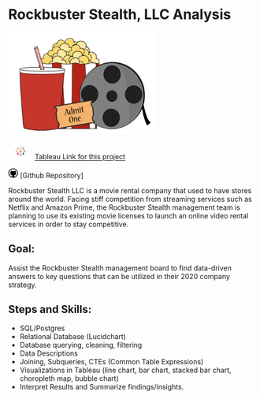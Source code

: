 # **Rockbuster Stealth, LLC Analysis**

<img src="assets//Rockbuster/Rockbuster.png" alt="Rockbuster" style="width: 300px; height: auto;">


<img src="assets/tableau-logo.jpeg" alt="tableau logo" style="width: 50px; height: auto;"> [Tableau Link for this project](https://public.tableau.com/app/profile/nancy.kolaski/viz/3_10RockbusterPresentation_17134027032480/Story-noheading)

<img src="assets/github-logo.jpeg" alt="github logo" style="width: 20px; height: auto;"> [Github Repository] 


Rockbuster Stealth LLC is a movie rental company that used to have stores around the world. Facing stiff competition from streaming services such as Netflix and Amazon Prime, the Rockbuster Stealth management team is planning to use its existing movie licenses to launch an online video rental services in order to stay competitive.

## **Goal:**
Assist the Rockbuster Stealth management board to find data-driven answers to key questions that can be utilized in their 2020 company strategy.

## **Steps and Skills:**
- SQL/Postgres
- Relational Database (Lucidchart)
- Database querying, cleaning, filtering
- Data Descriptions
- Joining, Subqueries, CTEs (Common Table Expressions)
- Visualizations in Tableau (line chart, bar chart, stacked bar chart, choropleth map, bubble chart)
-  Interpret Results and Summarize findings/insights.

